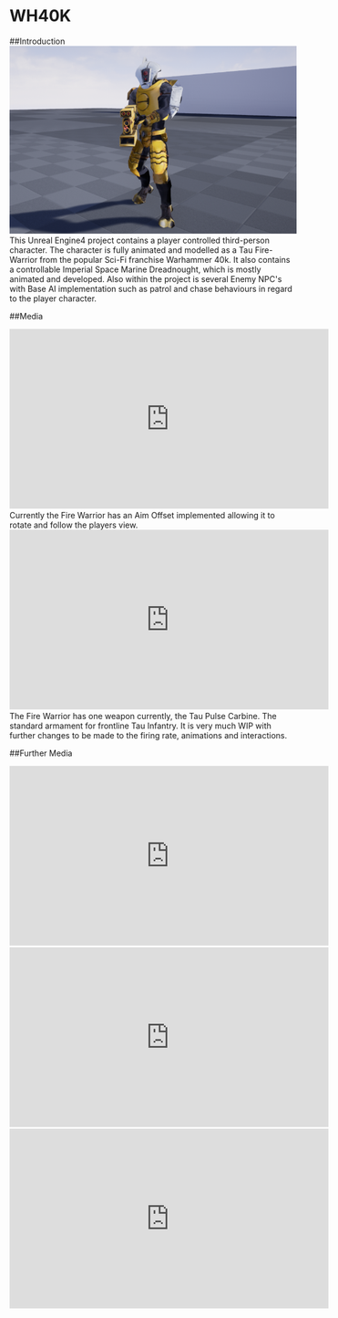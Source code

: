 # WH40K

##Introduction
![](media/TauFWPIC1.png)
This Unreal Engine4 project contains a player controlled third-person character. The character is fully animated and modelled as a Tau Fire-Warrior from the popular Sci-Fi franchise Warhammer 40k. It also contains a controllable Imperial Space Marine Dreadnought, which is mostly animated and developed. Also within the project is several Enemy NPC's with Base AI implementation such as patrol and chase behaviours in regard to the player character.

##Media
<iframe width="560" height="315" src="https://www.youtube.com/watch?v=fo22MS3_BgI" frameborder="0" allow="autoplay; encrypted-media" allowfullscreen></iframe>
Currently the Fire Warrior has an Aim Offset implemented allowing it to rotate and follow the players view.

<iframe width="560" height="315" src="https://www.youtube.com/watch?v=vzbeQnBh-lk" frameborder="0" allow="autoplay; encrypted-media" allowfullscreen></iframe>
The Fire Warrior has one weapon currently, the Tau Pulse Carbine. The standard armament for frontline Tau Infantry.
It is very much WIP with further changes to be made to the firing rate, animations and interactions.

##Further Media

<iframe width="560" height="315" src="https://www.youtube.com/watch?v=u8Nq3JJJQYM" frameborder="0" allow="autoplay; encrypted-media" allowfullscreen></iframe>

<iframe width="560" height="315" src="https://www.youtube.com/watch?v=XF-2-xlHfeE" frameborder="0" allow="autoplay; encrypted-media" allowfullscreen></iframe>

<iframe width="560" height="315" src="https://www.youtube.com/watch?v=qvmLaIHDQwk" frameborder="0" allow="autoplay; encrypted-media" allowfullscreen></iframe>
